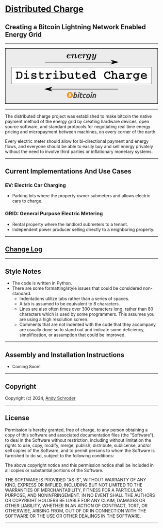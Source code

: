 [Distributed Charge](http://AndySchroder.com/DistributedCharge/)
================================================================
## Creating a Bitcoin Lightning Network Enabled Energy Grid ##
  
  
_______________________________________________________________________________

[![Simple Schematic](docs/DistributedCharge-SimplestSchematic.png)](http://AndySchroder.com/DistributedCharge/)
_______________________________________________________________________________
  
  
The distributed charge project was established to make bitcoin the native payment method of the energy grid by creating hardware devices, open source software, and standard protocols for negotiating real time energy pricing and micropayment between machines, on every corner of the earth.

Every electric meter should allow for bi-directional payment and energy flows, and everyone should be able to easily buy and sell energy privately without the need to involve third parties or inflationary monetary systems. 
  
  
_______________________________________________________________________________

Current Implementations And Use Cases
-------------------------------------

### EV: Electric Car Charging
 - Parking lots where the property owner submeters and allows electric cars to charge.

### GRID: General Purpose Electric Metering
 - Rental property where the landlord submeters to a tenant.
 - Independent power producer selling directly to a neighboring property.
  
  
________________________________________________________________


[Change Log](CHANGES.md)
------------------------
  
  
________________________________________________________________


Style Notes
-----------

- The code is written in Python.
- There are some formatting/style issues that could be considered non-standard.
   - Indentations utilize tabs rather than a series of spaces.
   - A tab is assumed to be equivalent to 8 characters.
   - Lines are also often times over 300 characters long, rather than 80 characters which is used by some programmers. This assumes you are using a high resolution screen.
   - Comments that are not indented with the code that they accompany are usually done so to stand out and indicate some deficiency, simplification, or assumption that could be improved.
  
  
________________________________________________________________


Assembly and Installation Instructions
--------------------------------------

- Coming Soon!
  
  
________________________________________________________________


Copyright
---------

Copyright (c) 2024, [Andy Schroder](http://AndySchroder.com)
  
  
________________________________________________________________


License
-------

Permission is hereby granted, free of charge, to any person obtaining a copy of this software and associated documentation files (the "Software"), to deal in the Software without restriction, including without limitation the rights to use, copy, modify, merge, publish, distribute, sublicense, and/or sell copies of the Software, and to permit persons to whom the Software is furnished to do so, subject to the following conditions:

The above copyright notice and this permission notice shall be included in all copies or substantial portions of the Software.

THE SOFTWARE IS PROVIDED "AS IS", WITHOUT WARRANTY OF ANY KIND, EXPRESS OR IMPLIED, INCLUDING BUT NOT LIMITED TO THE WARRANTIES OF MERCHANTABILITY, FITNESS FOR A PARTICULAR PURPOSE, AND NONINFRINGEMENT. IN NO EVENT SHALL THE AUTHORS OR COPYRIGHT HOLDERS BE LIABLE FOR ANY CLAIM, DAMAGES OR OTHER LIABILITY, WHETHER IN AN ACTION OF CONTRACT, TORT, OR OTHERWISE, ARISING FROM, OUT OF OR IN CONNECTION WITH THE SOFTWARE OR THE USE OR OTHER DEALINGS IN THE SOFTWARE.
  
  
________________________________________________________________

